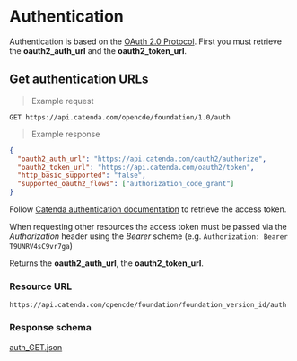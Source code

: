 # Authentication

Authentication is based on the [OAuth 2.0 Protocol](http://tools.ietf.org/html/draft-ietf-oauth-v2-22).
First you must retrieve the **oauth2_auth_url** and the **oauth2_token_url**.

## Get authentication URLs

> Example request

```http
GET https://api.catenda.com/opencde/foundation/1.0/auth
```

> Example response

```json
{
  "oauth2_auth_url": "https://api.catenda.com/oauth2/authorize",
  "oauth2_token_url": "https://api.catenda.com/oauth2/token",
  "http_basic_supported": "false",
  "supported_oauth2_flows": ["authorization_code_grant"]
}
```

Follow [Catenda authentication documentation](/) to retrieve the access token.

When requesting other resources the access token must be passed via the _Authorization_ header using the _Bearer_ scheme (e.g. `Authorization: Bearer T9UNRV4sC9vr7ga`)

Returns the **oauth2_auth_url**, the **oauth2_token_url**.

### Resource URL

`https://api.catenda.com/opencde/foundation/foundation_version_id/auth`

### Response schema

[auth_GET.json](https://github.com/buildingSMART/foundation-API/blob/release_1_0/schemas/auth_GET.json)
